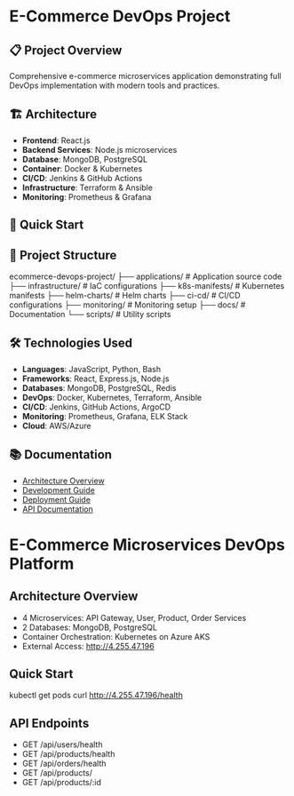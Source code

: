 # E-Commerce DevOps Project

## 📋 Project Overview
Comprehensive e-commerce microservices application demonstrating full DevOps implementation with modern tools and practices.

## 🏗️ Architecture
- **Frontend**: React.js
- **Backend Services**: Node.js microservices
- **Database**: MongoDB, PostgreSQL
- **Container**: Docker & Kubernetes
- **CI/CD**: Jenkins & GitHub Actions
- **Infrastructure**: Terraform & Ansible
- **Monitoring**: Prometheus & Grafana

## 🚀 Quick Start
## 📁 Project Structure
ecommerce-devops-project/
├── applications/ # Application source code
├── infrastructure/ # IaC configurations
├── k8s-manifests/ # Kubernetes manifests
├── helm-charts/ # Helm charts
├── ci-cd/ # CI/CD configurations
├── monitoring/ # Monitoring setup
├── docs/ # Documentation
└── scripts/ # Utility scripts

## 🛠️ Technologies Used
- **Languages**: JavaScript, Python, Bash
- **Frameworks**: React, Express.js, Node.js
- **Databases**: MongoDB, PostgreSQL, Redis
- **DevOps**: Docker, Kubernetes, Terraform, Ansible
- **CI/CD**: Jenkins, GitHub Actions, ArgoCD
- **Monitoring**: Prometheus, Grafana, ELK Stack
- **Cloud**: AWS/Azure

## 📚 Documentation
- [Architecture Overview](docs/architecture.md)
- [Development Guide](docs/development.md)
- [Deployment Guide](docs/deployment.md)
- [API Documentation](docs/api.md)

# E-Commerce Microservices DevOps Platform

## Architecture Overview
- 4 Microservices: API Gateway, User, Product, Order Services
- 2 Databases: MongoDB, PostgreSQL  
- Container Orchestration: Kubernetes on Azure AKS
- External Access: http://4.255.47.196

## Quick Start
kubectl get pods
curl http://4.255.47.196/health

## API Endpoints
- GET /api/users/health
- GET /api/products/health
- GET /api/orders/health
- GET /api/products/
- GET /api/products/:id